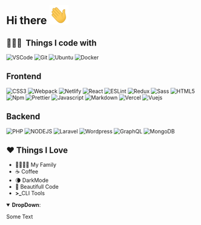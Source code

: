 # Hi there <img src="wink.gif" height="50px" width="50px" alt="wink">

<!--
**JanKruft/JanKruft** is a ✨ _special_ ✨ repository because its `README.md` (this file) appears on your GitHub profile.

Here are some ideas to get you started:

- 🔭 I’m currently working on ...
- 🌱 I’m currently learning ...
- 👯 I’m looking to collaborate on ...
- 🤔 I’m looking for help with ...
- 💬 Ask me about ...
- 📫 How to reach me: ...
- 😄 Pronouns: ...
- ⚡ Fun fact: ...
-->


## 👨🏻‍💻 &nbsp;Things I code with
 <p> 
   <img alt="VSCode" src="https://img.shields.io/badge/-Visual_Studio_Code-0078D4?style=flat-square&logo=visual%20studio%20code&logoColor=white" />
   <img alt="Git" src="https://img.shields.io/badge/-Git-F05032?style=flat-square&logo=git&logoColor=white" />
   <img alt="Ubuntu" src="https://img.shields.io/badge/-Ubuntu-E95420?style=flat-square&logo=ubuntu&logoColor=white" />
   <img alt="Docker" src="https://img.shields.io/badge/-Docker-2496ED?style=flat-square&logo=docker&logoColor=white" />   
 </p>
 
## Frontend
 <p>
   <img alt="CSS3" src="https://img.shields.io/badge/-CSS3-1572B6?style=flat-square&logo=visual%20studio%20code&logoColor=white" />
   <img alt="Webpack" src="https://img.shields.io/badge/-Webpack-8DD6F9?style=flat-square&logo=webpack&logoColor=white" />
   <img alt="Netlify" src="https://img.shields.io/badge/-Netlify-00C7B7?style=flat-square&logo=netlify&logoColor=white" />
   <img alt="React" src="https://img.shields.io/badge/-React-45b8d8?style=flat-square&logo=react&logoColor=white" />
   <img alt="ESLint" src="https://img.shields.io/badge/-ESLint-4B32C3?style=flat-square&logo=eslint&logoColor=white" />
   <img alt="Redux" src="https://img.shields.io/badge/-Redux-764ABC?style=flat-square&logo=redux&logoColor=white" />
   <img alt="Sass" src="https://img.shields.io/badge/-Sass-CC6699?style=flat-square&logo=sass&logoColor=white" />
   <img alt="HTML5" src="https://img.shields.io/badge/-HTML5-E34F26?style=flat-square&logo=html5&logoColor=white" />
   <img alt="Npm" src="https://img.shields.io/badge/-NPM-CB3837?style=flat-square&logo=npm&logoColor=white" />
   <img alt="Prettier" src="https://img.shields.io/badge/-Prettier-F7B93E?style=flat-square&logo=prettier&logoColor=white" />
   <img alt="Javascript" src="https://img.shields.io/badge/-JavaScript-F7DF1E?style=flat-square&logo=javascript&logoColor=black" />
   <img alt="Markdown" src="https://img.shields.io/badge/-Markdown-000000?style=flat-square&logo=Markdown&logoColor=white" />
   <img alt="Vercel" src="https://img.shields.io/badge/-Vercel-000000?style=flat-square&logo=vercel&logoColor=white" />
   <img alt="Vuejs" src="https://img.shields.io/badge/-Vue-4FC08D?style=flat-square&logo=vue.js&logoColor=white" />
 </p>
 
## Backend
 <p>
   <img alt="PHP" src="https://img.shields.io/badge/-PHP-777BB4?style=flat-square&logo=php&logoColor=white" />
   <img alt="NODEJS" src="https://img.shields.io/badge/-NodeJS-339933?style=flat-square&logo=node.js&logoColor=white" />
   <img alt="Laravel" src="https://img.shields.io/badge/-Laravel-FF2D20?style=flat-square&logo=Laravel&logoColor=white" />
   <img alt="Wordpress" src="https://img.shields.io/badge/-WordPress-21759B?style=flat-square&logo=WordPress&logoColor=white" />
   <img alt="GraphQL" src="https://img.shields.io/badge/-GraphQL-E434AA?style=flat-square&logo=GraphQL&logoColor=white" />
   <img alt="MongoDB" src="https://img.shields.io/badge/-MongoDB-47A248?style=flat-square&logo=MongoDB&logoColor=white" />
 </p>
 
## ❤️ Things I Love

<ul>
 <li>👨‍👩‍👧‍👦 My Family</li>
 <li>☕ Coffee</li>
 <li>🌘 DarkMode</li>
 <li>🦋 Beautifull Code</li>
 <li><b>>_</b>CLI Tools</li>
</ul>

  <details open>
 <summary><b>DropDown</b>: </summary>
  <p>Some Text</p>
  </details>
